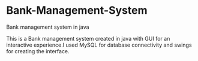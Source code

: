 # Bank-Management-System
Bank management system in java

This is a Bank management system created in java with GUI for an interactive experience.I used MySQL for database connectivity and swings for creating the interface.
